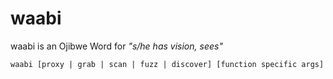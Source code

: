 # waabi
waabi is an Ojibwe Word for _"s/he has vision, sees"_


```
waabi [proxy | grab | scan | fuzz | discover] [function specific args]
```
